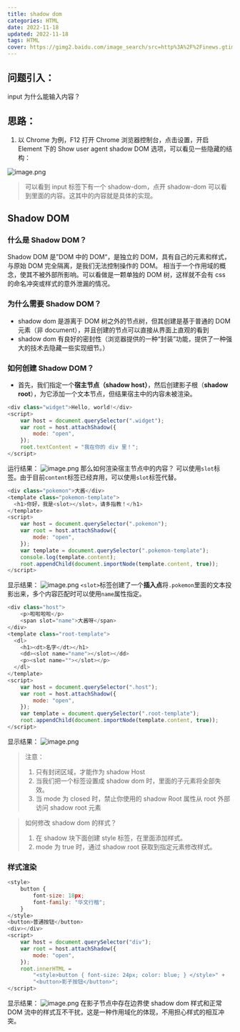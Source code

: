 ```yaml
---
title: shadow dom
categories: HTML
date: 2022-11-18
updated: 2022-11-18
tags: HTML
cover: https://gimg2.baidu.com/image_search/src=http%3A%2F%2Finews.gtimg.com%2Fnewsapp_bt%2F0%2F11452172135%2F1000&refer=http%3A%2F%2Finews.gtimg.com&app=2002&size=f9999,10000&q=a80&n=0&g=0n&fmt=auto
---
```


## 问题引入：

input 为什么能输入内容？

## 思路：

1. 以 Chrome 为例，F12 打开 Chrome 浏览器控制台，点击设置，开启 Element 下的 Show user agent shadow DOM 选项，可以看见一些隐藏的结构：

![image.png](https://cdn.nlark.com/yuque/0/2022/png/2324645/1670411600005-e67a8576-4926-4c9f-a693-0dae1476a22c.png#averageHue=%23fdfcfc&clientId=ub72215d0-37c7-4&crop=0&crop=0&crop=1&crop=1&from=paste&height=251&id=uc383f482&margin=%5Bobject%20Object%5D&name=image.png&originHeight=251&originWidth=1773&originalType=binary&ratio=1&rotation=0&showTitle=false&size=30458&status=done&style=none&taskId=u15f3b7d1-1863-4e10-9d77-0a364b87f3a&title=&width=1773)

> 可以看到 input 标签下有一个 shadow-dom，点开 shadow-dom 可以看到里面的内容。这其中的内容就是具体的实现。

## Shadow DOM

### 什么是 Shadow DOM？

Shadow DOM 是”DOM 中的 DOM“，是独立的 DOM，具有自己的元素和样式，与原始 DOM 完全隔离，是我们无法控制操作的 DOM。
相当于一个作用域的概念，使其不被外部所影响。可以看做是一颗单独的 DOM 树，这样就不会有 css 的命名冲突或样式的意外泄漏的情况。

### 为什么需要 Shadow DOM？

- shadow dom 是游离于 DOM 树之外的节点树，但其创建是基于普通的 DOM 元素（非 document），并且创建的节点可以直接从界面上直观的看到
- shadow dom 有良好的密封性（浏览器提供的一种“封装”功能，提供了一种强大的技术去隐藏一些实现细节。）

### 如何创建 Shadow DOM？

- 首先，我们指定一个**宿主节点（shadow host）**，然后创建影子根（**shadow root**），为它添加一个文本节点，但结果宿主中的内容未被渲染。

```javascript
<div class="widget">Hello, world!</div>
<script>
    var host = document.querySelector(".widget");
    var root = host.attachShadow({
        mode: "open",
    });
    root.textContent = "我在你的 div 里！";
</script>
```

运行结果：
![image.png](https://cdn.nlark.com/yuque/0/2022/png/2324645/1670422798069-f562239f-89c6-4f2a-8d0f-aae3f8b6649e.png#averageHue=%23f7f5f2&clientId=uad761d21-c926-4&crop=0&crop=0&crop=1&crop=1&from=paste&height=45&id=u2d957b6e&margin=%5Bobject%20Object%5D&name=image.png&originHeight=45&originWidth=165&originalType=binary&ratio=1&rotation=0&showTitle=false&size=1504&status=done&style=none&taskId=ub2c481b1-f2d9-4795-b052-03be1629b4f&title=&width=165)
那么如何渲染宿主节点中的内容？
可以使用`slot`标签。由于目前`content`标签已经弃用，可以使用`slot`标签代替。

```javascript
<div class="pokemon">大酱</div>
<template class="pokemon-template">
  <h1>你好，我是<slot></slot>，请多指教！</h1>
</template>
<script>
    var host = document.querySelector(".pokemon");
    var root = host.attachShadow({
        mode: "open",
    });
    var template = document.querySelector(".pokemon-template");
    console.log(template.content);
    root.appendChild(document.importNode(template.content, true));
</script>
```

显示结果：
![image.png](https://cdn.nlark.com/yuque/0/2022/png/2324645/1670461761397-6539319a-0082-40d0-baf6-0a4fcebd213c.png#averageHue=%23fcfcfc&clientId=uad761d21-c926-4&crop=0&crop=0&crop=1&crop=1&from=paste&height=436&id=u5a2119b7&margin=%5Bobject%20Object%5D&name=image.png&originHeight=436&originWidth=1527&originalType=binary&ratio=1&rotation=0&showTitle=false&size=40541&status=done&style=none&taskId=u92268cff-b2b9-4206-bdc1-45ae22630b2&title=&width=1527)
`<slot>`标签创建了一个**插入点**将`.pokemon`里面的文本投影出来，多个内容匹配时可以使用`name`属性指定。

```javascript
<div class="host">
    <p>啦啦啦啦</p>
    <span slot="name">大酱呀</span>
</div>
<template class="root-template">
  <dl>
    <h1><dt>名字</dt></h1>
    <dd><slot name="name"></slot></dd>
    <p><slot name=""></slot></p>
  </dl>
</template>
<script>
    var host = document.querySelector(".host");
    var root = host.attachShadow({
        mode: "open",
    });
    var template = document.querySelector(".root-template");
    root.appendChild(document.importNode(template.content, true));
</script>
```

显示结果：
![image.png](https://cdn.nlark.com/yuque/0/2022/png/2324645/1670463834689-262852ec-d76f-47a7-9903-577fd8aff11d.png#averageHue=%23fefefd&clientId=uad761d21-c926-4&crop=0&crop=0&crop=1&crop=1&from=paste&height=570&id=u435a022b&margin=%5Bobject%20Object%5D&name=image.png&originHeight=570&originWidth=1630&originalType=binary&ratio=1&rotation=0&showTitle=false&size=41095&status=done&style=none&taskId=u0a1b5c5f-6eb8-496b-a7f6-c2bd4485332&title=&width=1630)

> 注意：
>
> 1. 只有封闭区域，才能作为 shadow Host
> 2. 当我们把一个标签设置成 shadow dom 时，里面的子元素将全部失效。
> 3. 当 mode 为 closed 时，禁止你使用的 shadow Root 属性从 root 外部访问 shadow root 元素

> 如何修改 shadow dom 的样式？
>
> 1. 在 shadow 块下面创建 style 标签，在里面添加样式。
> 2. mode 为 true 时，通过 shadow root 获取到指定元素修改样式。

### 样式渲染

```javascript
<style>
    button {
        font-size: 18px;
        font-family: "华文行楷";
    }
</style>
<button>普通按钮</button>
<div></div>
<script>
    var host = document.querySelector("div");
    var root = host.attachShadow({
        mode: "open",
    });
    root.innerHTML =
        "<style>button { font-size: 24px; color: blue; } </style>" +
        "<button>影子按钮</button>";
</script>
```

显示结果：
![image.png](https://cdn.nlark.com/yuque/0/2022/png/2324645/1670464937931-193bdb09-7043-4572-b2d6-365c57e08a36.png#averageHue=%23fefdfd&clientId=uad761d21-c926-4&crop=0&crop=0&crop=1&crop=1&from=paste&height=545&id=u8c66ed9a&margin=%5Bobject%20Object%5D&name=image.png&originHeight=545&originWidth=1809&originalType=binary&ratio=1&rotation=0&showTitle=false&size=50929&status=done&style=none&taskId=u700c6088-7f12-480e-966e-b7832f65bc5&title=&width=1809)
在影子节点中存在边界使 shadow dom 样式和正常 DOM 流中的样式互不干扰，这是一种作用域化的体现，不用担心样式的相互冲突。
